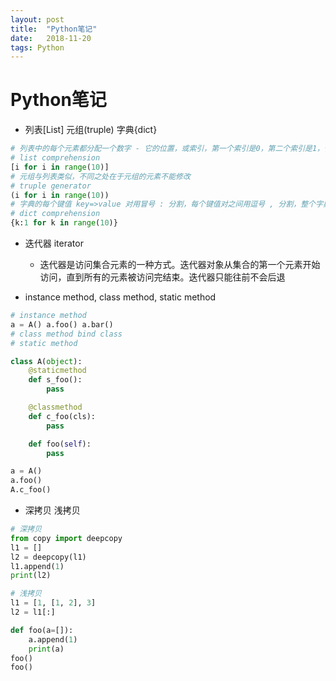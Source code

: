 ```yaml
---
layout: post
title:  "Python笔记"
date:   2018-11-20
tags: Python
---
```


# Python笔记
- 列表[List] 元组(truple) 字典{dict}
```python
# 列表中的每个元素都分配一个数字 - 它的位置，或索引，第一个索引是0，第二个索引是1，依此类推
# list comprehension
[i for i in range(10)]
# 元组与列表类似，不同之处在于元组的元素不能修改
# truple generator
(i for i in range(10))
# 字典的每个键值 key=>value 对用冒号 : 分割，每个键值对之间用逗号 , 分割，整个字典包括在花括号 {} 中
# dict comprehension
{k:1 for k in range(10)}
```

- 迭代器 iterator
   * 迭代器是访问集合元素的一种方式。迭代器对象从集合的第一个元素开始访问，直到所有的元素被访问完结束。迭代器只能往前不会后退

- instance method, class method, static method
```python
# instance method 
a = A() a.foo() a.bar()
# class method bind class
# static method

class A(object):
    @staticmethod
    def s_foo():
        pass

    @classmethod
    def c_foo(cls):
        pass

    def foo(self):
        pass

a = A()
a.foo()
A.c_foo()
```

- 深拷贝 浅拷贝
```python
# 深拷贝
from copy import deepcopy
l1 = []
l2 = deepcopy(l1)
l1.append(1)
print(l2)

# 浅拷贝
l1 = [1, [1, 2], 3]
l2 = l1[:]

def foo(a=[]):
    a.append(1)
    print(a)
foo()
foo()
```